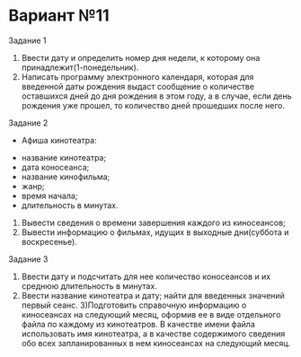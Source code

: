 # Вариант №11

Задание 1
1) Ввести дату и определить номер дня недели, к которому она принадлежит(1-понедельник).
2) Написать программу электронного календаря, которая для введенной даты рождения выдаст сообщение о количестве оставшихся дней до дня рождения в этом году, а в случае, если день рождения уже прошел, то количество дней прошедших после него.

Задание 2
* Афиша кинотеатра:
- название кинотеатра;
- дата коносеанса;
- название кинофильма;
- жанр;
- время начала;
- длительность в минутах.
1) Вывести сведения о времени завершения каждого из киносеансов;
2) Вывести информацию о фильмах, идущих в выходные дни(суббота и воскресенье).

Задание 3
1) Ввести дату и подсчитать для нее количество коносеансов и их среднюю длительность в минутах.
2) Ввести название кинотеатра и дату; найти для введенных значений первый сеанс.
3)Подготовить справочную информацию о киносеансах на следующий месяц, оформив ее в виде отдельного файла по каждому из кинотеатров. В качестве имени файла использовать имя кинотеатра, а в качестве содержимого сведения обо всех запланированных в нем киносеансах на следующий месяц.
